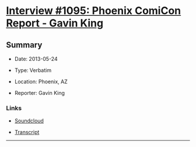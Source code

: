 # [Interview #1095: Phoenix ComiCon Report - Gavin King](https://www.theoryland.com/intvmain.php?i=1095)

## Summary

- Date: 2013-05-24

- Type: Verbatim

- Location: Phoenix, AZ

- Reporter: Gavin King

### Links

- [Soundcloud](https://soundcloud.com/gavin-king-4)

- [Transcript](https://docs.google.com/document/d/1_sTZkZ0Irdf3haauT5PnX94yYQSyQGlCqUAcOBafTMs/edit)



---

